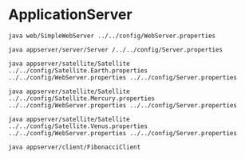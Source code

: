 # ApplicationServer

  `java web/SimpleWebServer ../../config/WebServer.properties`
  
  `java appserver/server/Server /../../config/Server.properties`
  
  `java appserver/satellite/Satellite ../../config/Satellite.Earth.properties ../../config/WebServer.properties ../../config/Server.properties`
  
  `java appserver/satellite/Satellite ../../config/Satellite.Mercury.properties ../../config/WebServer.properties ../../config/Server.properties`
  
  `java appserver/satellite/Satellite ../../config/Satellite.Venus.properties ../../config/WebServer.properties ../../config/Server.properties`
  
  `java appserver/client/FibonacciClient`

